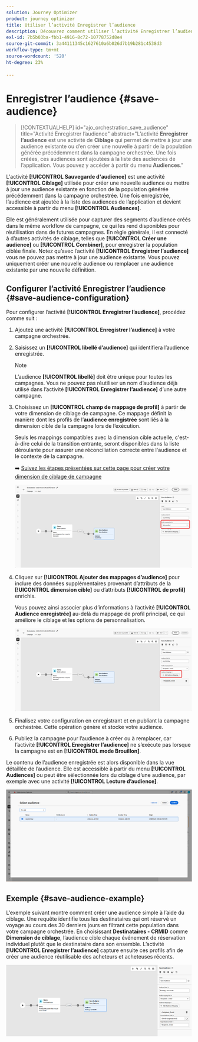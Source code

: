 ```yaml
---
solution: Journey Optimizer
product: journey optimizer
title: Utiliser l’activité Enregistrer l’audience
description: Découvrez comment utiliser l’activité Enregistrer l’audience dans une campagne orchestrée
exl-id: 7b5b03ba-fbb1-4916-8c72-10778752d8e4
source-git-commit: 3a44111345c1627610a6b026d7b19b281c4538d3
workflow-type: tm+mt
source-wordcount: '520'
ht-degree: 23%

---
```



# Enregistrer l’audience {#save-audience}

>[!CONTEXTUALHELP]
>id="ajo_orchestration_save_audience"
>title="Activité Enregistrer l’audience"
>abstract="L’activité **Enregistrer l’audience** est une activité de **Ciblage** qui permet de mettre à jour une audience existante ou d’en créer une nouvelle à partir de la population générée précédemment dans la campagne orchestrée. Une fois créées, ces audiences sont ajoutées à la liste des audiences de l’application. Vous pouvez y accéder à partir du menu **Audiences**."

L&#39;activité **[!UICONTROL Sauvegarde d&#39;audience]** est une activité **[!UICONTROL Ciblage]** utilisée pour créer une nouvelle audience ou mettre à jour une audience existante en fonction de la population générée précédemment dans la campagne orchestrée. Une fois enregistrée, l’audience est ajoutée à la liste des audiences de l’application et devient accessible à partir du menu **[!UICONTROL Audiences]**.

Elle est généralement utilisée pour capturer des segments d’audience créés dans le même workflow de campagne, ce qui les rend disponibles pour réutilisation dans de futures campagnes. En règle générale, il est connecté à d’autres activités de ciblage, telles que **[!UICONTROL Créer une audience]** ou **[!UICONTROL Combiner]**, pour enregistrer la population ciblée finale.
Notez qu’avec l’activité **[!UICONTROL Enregistrer l’audience]** vous ne pouvez pas mettre à jour une audience existante. Vous pouvez uniquement créer une nouvelle audience ou remplacer une audience existante par une nouvelle définition.

## Configurer l’activité Enregistrer l’audience {#save-audience-configuration}

Pour configurer l’activité **[!UICONTROL Enregistrer l’audience]**, procédez comme suit :

1. Ajoutez une activité **[!UICONTROL Enregistrer l’audience]** à votre campagne orchestrée.

1. Saisissez un **[!UICONTROL libellé d’audience]** qui identifiera l’audience enregistrée.

   >[!NOTE]
   >
   >L’audience **[!UICONTROL libellé]** doit être unique pour toutes les campagnes. Vous ne pouvez pas réutiliser un nom d’audience déjà utilisé dans l’activité **[!UICONTROL Enregistrer l’audience]** d’une autre campagne.

1. Choisissez un **[!UICONTROL champ de mappage de profil&#x200B;]** à partir de votre dimension de ciblage de campagne. Ce mappage définit la manière dont les profils de l’**audience enregistrée** sont liés à la dimension cible de la campagne lors de l’exécution.

   Seuls les mappings compatibles avec la dimension cible actuelle, c&#39;est-à-dire celui de la transition entrante, seront disponibles dans la liste déroulante pour assurer une réconciliation correcte entre l&#39;audience et le contexte de la campagne.

   ➡️ [Suivez les étapes présentées sur cette page pour créer votre dimension de ciblage de campagne](../target-dimension.md)

   ![](../assets/save-audience-1.png)

1. Cliquez sur **[!UICONTROL Ajouter des mappages d’audience]** pour inclure des données supplémentaires provenant d’attributs de la **[!UICONTROL dimension cible]** ou d’attributs **[!UICONTROL de profil]** enrichis.

   Vous pouvez ainsi associer plus d’informations à l’activité **[!UICONTROL Audience enregistrée]** au-delà du mappage de profil principal, ce qui améliore le ciblage et les options de personnalisation.

   ![](../assets/save-audience-2.png)

1. Finalisez votre configuration en enregistrant et en publiant la campagne orchestrée. Cette opération génère et stocke votre audience.

1. Publiez la campagne pour l’audience à créer ou à remplacer, car l’activité **[!UICONTROL Enregistrer l’audience]** ne s’exécute pas lorsque la campagne est en **[!UICONTROL mode Brouillon]**.

Le contenu de l’audience enregistrée est alors disponible dans la vue détaillée de l’audience. Elle est accessible à partir du menu **[!UICONTROL Audiences]** ou peut être sélectionnée lors du ciblage d’une audience, par exemple avec une activité **[!UICONTROL Lecture d’audience]**.

![](../assets/save-audience-4.png)


## Exemple {#save-audience-example}

L’exemple suivant montre comment créer une audience simple à l’aide du ciblage. Une requête identifie tous les destinataires qui ont réservé un voyage au cours des 30 derniers jours en filtrant cette population dans votre campagne orchestrée. En choisissant **Destinataires - CRMID** comme **Dimension de ciblage**, l’audience cible chaque événement de réservation individuel plutôt que le destinataire dans son ensemble. L’activité **[!UICONTROL Enregistrer l’audience]** capture ensuite ces profils afin de créer une audience réutilisable des acheteurs et acheteuses récents.

![](../assets/save-audience-3.png)
